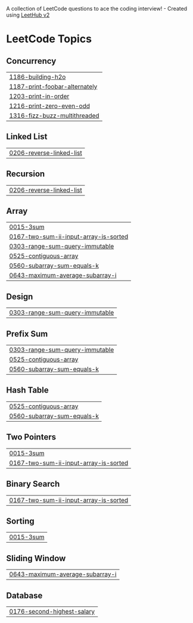A collection of LeetCode questions to ace the coding interview! - Created using [LeetHub v2](https://github.com/arunbhardwaj/LeetHub-2.0)
<!---LeetCode Topics Start-->
# LeetCode Topics
## Concurrency
|  |
| ------- |
| [1186-building-h2o](https://github.com/kasalaashif/LeetCodeMultiThreading/tree/master/1186-building-h2o) |
| [1187-print-foobar-alternately](https://github.com/kasalaashif/LeetCodeMultiThreading/tree/master/1187-print-foobar-alternately) |
| [1203-print-in-order](https://github.com/kasalaashif/LeetCodeMultiThreading/tree/master/1203-print-in-order) |
| [1216-print-zero-even-odd](https://github.com/kasalaashif/LeetCodeMultiThreading/tree/master/1216-print-zero-even-odd) |
| [1316-fizz-buzz-multithreaded](https://github.com/kasalaashif/LeetCodeMultiThreading/tree/master/1316-fizz-buzz-multithreaded) |
## Linked List
|  |
| ------- |
| [0206-reverse-linked-list](https://github.com/kasalaashif/LeetCodeMultiThreading/tree/master/0206-reverse-linked-list) |
## Recursion
|  |
| ------- |
| [0206-reverse-linked-list](https://github.com/kasalaashif/LeetCodeMultiThreading/tree/master/0206-reverse-linked-list) |
## Array
|  |
| ------- |
| [0015-3sum](https://github.com/kasalaashif/LeetCodeMultiThreading/tree/master/0015-3sum) |
| [0167-two-sum-ii-input-array-is-sorted](https://github.com/kasalaashif/LeetCodeMultiThreading/tree/master/0167-two-sum-ii-input-array-is-sorted) |
| [0303-range-sum-query-immutable](https://github.com/kasalaashif/LeetCodeMultiThreading/tree/master/0303-range-sum-query-immutable) |
| [0525-contiguous-array](https://github.com/kasalaashif/LeetCodeMultiThreading/tree/master/0525-contiguous-array) |
| [0560-subarray-sum-equals-k](https://github.com/kasalaashif/LeetCodeMultiThreading/tree/master/0560-subarray-sum-equals-k) |
| [0643-maximum-average-subarray-i](https://github.com/kasalaashif/LeetCodeMultiThreading/tree/master/0643-maximum-average-subarray-i) |
## Design
|  |
| ------- |
| [0303-range-sum-query-immutable](https://github.com/kasalaashif/LeetCodeMultiThreading/tree/master/0303-range-sum-query-immutable) |
## Prefix Sum
|  |
| ------- |
| [0303-range-sum-query-immutable](https://github.com/kasalaashif/LeetCodeMultiThreading/tree/master/0303-range-sum-query-immutable) |
| [0525-contiguous-array](https://github.com/kasalaashif/LeetCodeMultiThreading/tree/master/0525-contiguous-array) |
| [0560-subarray-sum-equals-k](https://github.com/kasalaashif/LeetCodeMultiThreading/tree/master/0560-subarray-sum-equals-k) |
## Hash Table
|  |
| ------- |
| [0525-contiguous-array](https://github.com/kasalaashif/LeetCodeMultiThreading/tree/master/0525-contiguous-array) |
| [0560-subarray-sum-equals-k](https://github.com/kasalaashif/LeetCodeMultiThreading/tree/master/0560-subarray-sum-equals-k) |
## Two Pointers
|  |
| ------- |
| [0015-3sum](https://github.com/kasalaashif/LeetCodeMultiThreading/tree/master/0015-3sum) |
| [0167-two-sum-ii-input-array-is-sorted](https://github.com/kasalaashif/LeetCodeMultiThreading/tree/master/0167-two-sum-ii-input-array-is-sorted) |
## Binary Search
|  |
| ------- |
| [0167-two-sum-ii-input-array-is-sorted](https://github.com/kasalaashif/LeetCodeMultiThreading/tree/master/0167-two-sum-ii-input-array-is-sorted) |
## Sorting
|  |
| ------- |
| [0015-3sum](https://github.com/kasalaashif/LeetCodeMultiThreading/tree/master/0015-3sum) |
## Sliding Window
|  |
| ------- |
| [0643-maximum-average-subarray-i](https://github.com/kasalaashif/LeetCodeMultiThreading/tree/master/0643-maximum-average-subarray-i) |
## Database
|  |
| ------- |
| [0176-second-highest-salary](https://github.com/kasalaashif/LeetCodeMultiThreading/tree/master/0176-second-highest-salary) |
<!---LeetCode Topics End-->